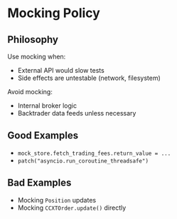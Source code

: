 # Mocking Policy

## Philosophy
Use mocking when:
- External API would slow tests
- Side effects are untestable (network, filesystem)

Avoid mocking:
- Internal broker logic
- Backtrader data feeds unless necessary

## Good Examples
- `mock_store.fetch_trading_fees.return_value = ...`
- `patch("asyncio.run_coroutine_threadsafe")`

## Bad Examples
- Mocking `Position` updates
- Mocking `CCXTOrder.update()` directly

